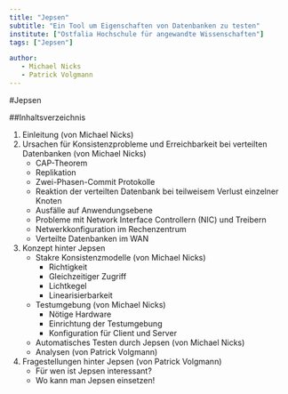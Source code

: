 ```yaml
---
title: "Jepsen"
subtitle: "Ein Tool um Eigenschaften von Datenbanken zu testen"
institute: ["Ostfalia Hochschule für angewandte Wissenschaften"]
tags: ["Jepsen"]

author:
   - Michael Nicks  
   - Patrick Volgmann
---
```

#Jepsen

##Inhaltsverzeichnis
1. Einleitung (von Michael Nicks)
2. Ursachen für Konsistenzprobleme und Erreichbarkeit bei verteilten Datenbanken (von Michael Nicks)
   * CAP-Theorem
   * Replikation
   * Zwei-Phasen-Commit Protokolle 
   * Reaktion der verteilten Datenbank bei teilweisem Verlust einzelner Knoten
   * Ausfälle auf Anwendungsebene
   * Probleme mit Network Interface Controllern (NIC) und Treibern
   * Netwerkkonfiguration im Rechenzentrum
   * Verteilte Datenbanken im WAN
3. Konzept hinter Jepsen
   * Stakre Konsistenzmodelle (von Michael Nicks)
     * Richtigkeit
     * Gleichzeitiger Zugriff
     * Lichtkegel
     * Linearisierbarkeit
   * Testumgebung (von Michael Nicks)
     * Nötige Hardware
     * Einrichtung der Testumgebung
     * Konfiguration für Client und Server
   * Automatisches Testen durch Jepsen (von Michael Nicks)
   * Analysen (von Patrick Volgmann)
4. Fragestellungen hinter Jepsen (von Patrick Volgmann)
   * Für wen ist Jepsen interessant?
   * Wo kann man Jepsen einsetzen!
   
